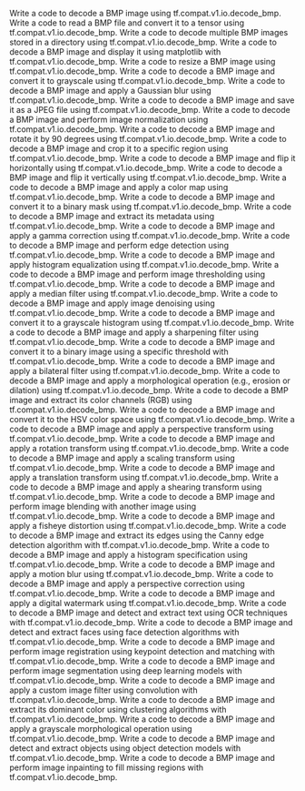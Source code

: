 Write a code to decode a BMP image using tf.compat.v1.io.decode_bmp.
Write a code to read a BMP file and convert it to a tensor using tf.compat.v1.io.decode_bmp.
Write a code to decode multiple BMP images stored in a directory using tf.compat.v1.io.decode_bmp.
Write a code to decode a BMP image and display it using matplotlib with tf.compat.v1.io.decode_bmp.
Write a code to resize a BMP image using tf.compat.v1.io.decode_bmp.
Write a code to decode a BMP image and convert it to grayscale using tf.compat.v1.io.decode_bmp.
Write a code to decode a BMP image and apply a Gaussian blur using tf.compat.v1.io.decode_bmp.
Write a code to decode a BMP image and save it as a JPEG file using tf.compat.v1.io.decode_bmp.
Write a code to decode a BMP image and perform image normalization using tf.compat.v1.io.decode_bmp.
Write a code to decode a BMP image and rotate it by 90 degrees using tf.compat.v1.io.decode_bmp.
Write a code to decode a BMP image and crop it to a specific region using tf.compat.v1.io.decode_bmp.
Write a code to decode a BMP image and flip it horizontally using tf.compat.v1.io.decode_bmp.
Write a code to decode a BMP image and flip it vertically using tf.compat.v1.io.decode_bmp.
Write a code to decode a BMP image and apply a color map using tf.compat.v1.io.decode_bmp.
Write a code to decode a BMP image and convert it to a binary mask using tf.compat.v1.io.decode_bmp.
Write a code to decode a BMP image and extract its metadata using tf.compat.v1.io.decode_bmp.
Write a code to decode a BMP image and apply a gamma correction using tf.compat.v1.io.decode_bmp.
Write a code to decode a BMP image and perform edge detection using tf.compat.v1.io.decode_bmp.
Write a code to decode a BMP image and apply histogram equalization using tf.compat.v1.io.decode_bmp.
Write a code to decode a BMP image and perform image thresholding using tf.compat.v1.io.decode_bmp.
Write a code to decode a BMP image and apply a median filter using tf.compat.v1.io.decode_bmp.
Write a code to decode a BMP image and apply image denoising using tf.compat.v1.io.decode_bmp.
Write a code to decode a BMP image and convert it to a grayscale histogram using tf.compat.v1.io.decode_bmp.
Write a code to decode a BMP image and apply a sharpening filter using tf.compat.v1.io.decode_bmp.
Write a code to decode a BMP image and convert it to a binary image using a specific threshold with tf.compat.v1.io.decode_bmp.
Write a code to decode a BMP image and apply a bilateral filter using tf.compat.v1.io.decode_bmp.
Write a code to decode a BMP image and apply a morphological operation (e.g., erosion or dilation) using tf.compat.v1.io.decode_bmp.
Write a code to decode a BMP image and extract its color channels (RGB) using tf.compat.v1.io.decode_bmp.
Write a code to decode a BMP image and convert it to the HSV color space using tf.compat.v1.io.decode_bmp.
Write a code to decode a BMP image and apply a perspective transform using tf.compat.v1.io.decode_bmp.
Write a code to decode a BMP image and apply a rotation transform using tf.compat.v1.io.decode_bmp.
Write a code to decode a BMP image and apply a scaling transform using tf.compat.v1.io.decode_bmp.
Write a code to decode a BMP image and apply a translation transform using tf.compat.v1.io.decode_bmp.
Write a code to decode a BMP image and apply a shearing transform using tf.compat.v1.io.decode_bmp.
Write a code to decode a BMP image and perform image blending with another image using tf.compat.v1.io.decode_bmp.
Write a code to decode a BMP image and apply a fisheye distortion using tf.compat.v1.io.decode_bmp.
Write a code to decode a BMP image and extract its edges using the Canny edge detection algorithm with tf.compat.v1.io.decode_bmp.
Write a code to decode a BMP image and apply a histogram specification using tf.compat.v1.io.decode_bmp.
Write a code to decode a BMP image and apply a motion blur using tf.compat.v1.io.decode_bmp.
Write a code to decode a BMP image and apply a perspective correction using tf.compat.v1.io.decode_bmp.
Write a code to decode a BMP image and apply a digital watermark using tf.compat.v1.io.decode_bmp.
Write a code to decode a BMP image and detect and extract text using OCR techniques with tf.compat.v1.io.decode_bmp.
Write a code to decode a BMP image and detect and extract faces using face detection algorithms with tf.compat.v1.io.decode_bmp.
Write a code to decode a BMP image and perform image registration using keypoint detection and matching with tf.compat.v1.io.decode_bmp.
Write a code to decode a BMP image and perform image segmentation using deep learning models with tf.compat.v1.io.decode_bmp.
Write a code to decode a BMP image and apply a custom image filter using convolution with tf.compat.v1.io.decode_bmp.
Write a code to decode a BMP image and extract its dominant color using clustering algorithms with tf.compat.v1.io.decode_bmp.
Write a code to decode a BMP image and apply a grayscale morphological operation using tf.compat.v1.io.decode_bmp.
Write a code to decode a BMP image and detect and extract objects using object detection models with tf.compat.v1.io.decode_bmp.
Write a code to decode a BMP image and perform image inpainting to fill missing regions with tf.compat.v1.io.decode_bmp.